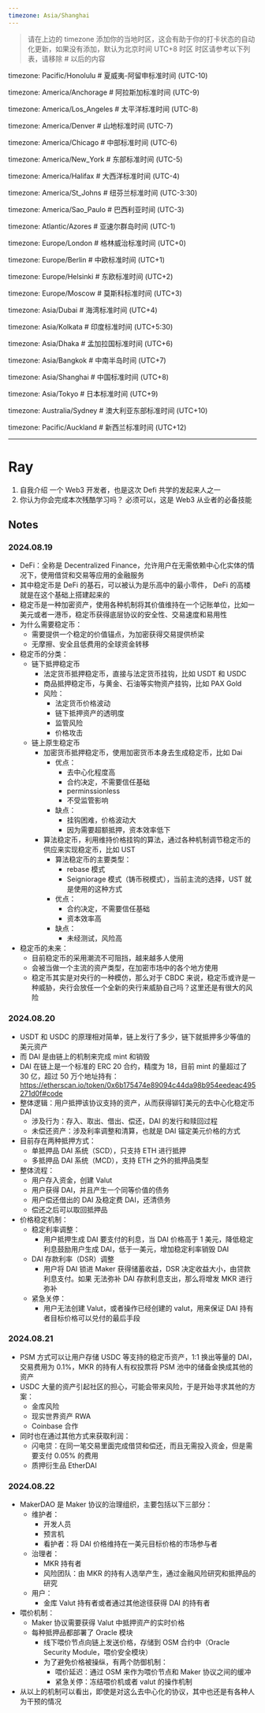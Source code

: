 ```yaml
---
timezone: Asia/Shanghai 
---
```


> 请在上边的 timezone 添加你的当地时区，这会有助于你的打卡状态的自动化更新，如果没有添加，默认为北京时间 UTC+8 时区
> 时区请参考以下列表，请移除 # 以后的内容

timezone: Pacific/Honolulu # 夏威夷-阿留申标准时间 (UTC-10)

timezone: America/Anchorage # 阿拉斯加标准时间 (UTC-9)

timezone: America/Los_Angeles # 太平洋标准时间 (UTC-8)

timezone: America/Denver # 山地标准时间 (UTC-7)

timezone: America/Chicago # 中部标准时间 (UTC-6)

timezone: America/New_York # 东部标准时间 (UTC-5)

timezone: America/Halifax # 大西洋标准时间 (UTC-4)

timezone: America/St_Johns # 纽芬兰标准时间 (UTC-3:30)

timezone: America/Sao_Paulo # 巴西利亚时间 (UTC-3)

timezone: Atlantic/Azores # 亚速尔群岛时间 (UTC-1)

timezone: Europe/London # 格林威治标准时间 (UTC+0)

timezone: Europe/Berlin # 中欧标准时间 (UTC+1)

timezone: Europe/Helsinki # 东欧标准时间 (UTC+2)

timezone: Europe/Moscow # 莫斯科标准时间 (UTC+3)

timezone: Asia/Dubai # 海湾标准时间 (UTC+4)

timezone: Asia/Kolkata # 印度标准时间 (UTC+5:30)

timezone: Asia/Dhaka # 孟加拉国标准时间 (UTC+6)

timezone: Asia/Bangkok # 中南半岛时间 (UTC+7)

timezone: Asia/Shanghai # 中国标准时间 (UTC+8)

timezone: Asia/Tokyo # 日本标准时间 (UTC+9)

timezone: Australia/Sydney # 澳大利亚东部标准时间 (UTC+10)

timezone: Pacific/Auckland # 新西兰标准时间 (UTC+12)

---

# Ray

1. 自我介绍
一个 Web3 开发者，也是这次 Defi 共学的发起来人之一
2. 你认为你会完成本次残酷学习吗？
必须可以，这是 Web3 从业者的必备技能

## Notes

<!-- Content_START -->

### 2024.08.19
- DeFi：全称是 Decentralized Finance，允许用户在无需依赖中心化实体的情况下，使用借贷和交易等应用的金融服务
- 其中稳定币是 DeFi 的基石，可以被认为是乐高中的最小零件， DeFi 的高楼就是在这个基础上搭建起来的
- 稳定币是一种加密资产，使用各种机制将其价值维持在一个记账单位，比如一美元或者一港币，稳定币获得底层协议的安全性、交易速度和易用性
- 为什么需要稳定币：
    - 需要提供一个稳定的价值锚点，为加密获得交易提供桥梁
    - 无摩擦、安全且低费用的全球资金转移
- 稳定币的分类：
    - 链下抵押稳定币
        - 法定货币抵押稳定币，直接与法定货币挂钩，比如 USDT 和 USDC
        - 商品抵押稳定币，与黄金、石油等实物资产挂钩，比如 PAX Gold
        - 风险：
            - 法定货币价格波动
            - 链下抵押资产的透明度
            - 监管风险
            - 价格攻击
    - 链上原生稳定币
        - 加密货币抵押稳定币，使用加密货币本身去生成稳定币，比如 Dai
            - 优点：
                - 去中心化程度高
                - 合约决定，不需要信任基础
                - perminssionless
                - 不受监管影响
            - 缺点：
                - 挂钩困难，价格波动大
                - 因为需要超额抵押，资本效率低下
        - 算法稳定币，利用维持价格挂钩的算法，通过各种机制调节稳定币的供应来实现稳定币，比如 UST
            - 算法稳定币的主要类型：
                - rebase 模式
                - Seigniorage 模式（铸币税模式），当前主流的选择，UST 就是使用的这种方式
            - 优点：
                - 合约决定，不需要信任基础
                - 资本效率高
            - 缺点：
                - 未经测试，风险高
- 稳定币的未来：
    - 目前稳定币的采用潮流不可阻挡，越来越多人使用
    - 会被当做一个主流的资产类型，在加密市场中的各个地方使用
    - 稳定币其实是对央行的一种模仿，那么对于 CBDC 来说，稳定币或许是一种威胁，央行会放任一个全新的央行来威胁自己吗？这里还是有很大的风险

### 2024.08.20
- USDT 和 USDC 的原理相对简单，链上发行了多少，链下就抵押多少等值的美元资产
- 而 DAI 是由链上的机制来完成 mint 和销毁
- DAI 在链上是一个标准的 ERC 20 合约，精度为 18，目前 mint 的量超过了 30 亿，超过 50 万个地址持有：https://etherscan.io/token/0x6b175474e89094c44da98b954eedeac495271d0f#code
- 整体逻辑：用户抵押该协议支持的资产，从而获得铆钉美元的去中心化稳定币 DAI
    - 涉及行为：存入、取出、借出、偿还，DAI 的发行和赎回过程
    - 未偿还资产：涉及利率调整和清算，也就是 DAI 锚定美元价格的方式
- 目前存在两种抵押方式：
    - 单抵押品 DAI 系统（SCD），只支持 ETH 进行抵押
    - 多抵押品 DAI 系统（MCD），支持 ETH 之外的抵押品类型
- 整体流程：
    - 用户存入资金，创建 Valut 
    - 用户获得 DAI，并且产生一个同等价值的债务
    - 用户偿还借出的 DAI 及稳定费 DAI，还清债务
    - 偿还之后可以取回抵押品
- 价格稳定机制：
    - 稳定利率调整：
        - 用户抵押生成 DAI 要支付的利息，当 DAI 价格高于 1 美元，降低稳定利息鼓励用户生成 DAI，低于一美元，增加稳定利率销毁 DAI
    - DAI 存款利率（DSR）调整
        - 用户将 DAI 锁进 Maker 获得储蓄收益，DSR 决定收益大小，由贷款利息支付。如果 无法弥补 DAI 存款利息支出，那么将增发 MKR 进行弥补
    - 紧急关停：
        - 用户无法创建 Valut，或者操作已经创建的 valut，用来保证 DAI 持有者目标价格可以兑付的最后手段

### 2024.08.21
- PSM 方式可以让用户存储 USDC 等支持的稳定币资产，1:1 换出等量的 DAI，交易费用为 0.1%，MKR 的持有人有权投票将 PSM 池中的储备金换成其他的资产
- USDC 大量的资产引起社区的担心，可能会带来风险，于是开始寻求其他的方案：
    - 金库风险
    - 现实世界资产 RWA
    - Coinbase 合作
- 同时也在通过其他方式来获取利润：
    - 闪电贷：在同一笔交易里面完成借贷和偿还，而且无需投入资金，但是需要支付 0.05% 的费用
    - 质押衍生品 EtherDAI

### 2024.08.22
- MakerDAO 是 Maker 协议的治理组织，主要包括以下三部分：
    - 维护者：
        - 开发人员
        - 预言机
        - 看护者：将 DAI 价格维持在一美元目标价格的市场参与者
    - 治理者：
        - MKR 持有者
        - 风险团队：由 MKR 的持有人选举产生，通过金融风险研究和抵押品的研究
    - 用户：
        - 金库 Valut 持有者或者通过其他途径获得 DAI 的持有者
- 喂价机制：
    - Maker 协议需要获得 Valut 中抵押资产的实时价格
    - 每种抵押品都部署了 Oracle 模块
        - 线下喂价节点向链上发送价格，存储到 OSM 合约中（Oracle Security Module，喂价安全模块）
        - 为了避免价格被操纵，有两个防御机制：
            - 喂价延迟：通过 OSM 来作为喂价节点和 Maker 协议之间的缓冲
            - 紧急关停：冻结喂价机或者 valut 的操作机制
- 从以上的机制可以看出，即使是对这么去中心化的协议，其中也还是有各种人为干预的情况

<!-- Content_END -->
